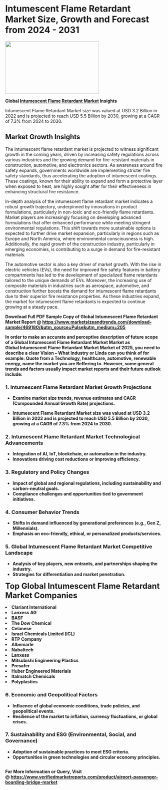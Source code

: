 <H1>Intumescent Flame Retardant Market Size, Growth and Forecast from 2024 - 2031</H1><img class="aligncenter size-medium wp-image-584254" src="https://thirdeyenews.in/wp-content/uploads/2024/09/Global-Market-Research-300x168.jpeg" alt="" width="300" height="168" /><p><strong>Global&nbsp;<a href="https://www.marketsizeandtrends.com/download-sample/469180/&amp;utm_source=Pulse&amp;utm_medium=205">Intumescent Flame Retardant Market</a> Insights</strong></p><p>Intumescent Flame Retardant Market size was valued at USD 3.2 Billion in 2022 and is projected to reach USD 5.5 Billion by 2030, growing at a CAGR of 7.3% from 2024 to 2030.</p><p><h2>Market Growth Insights</h2> <p>The intumescent flame retardant market is projected to witness significant growth in the coming years, driven by increasing safety regulations across various industries and the growing demand for fire-resistant materials in construction, automotive, and electronics sectors. As awareness around fire safety expands, governments worldwide are implementing stricter fire safety standards, thus accelerating the adoption of intumescent coatings. These coatings, known for their ability to expand and form a protective layer when exposed to heat, are highly sought after for their effectiveness in enhancing structural fire resistance.</p> <p><strong></strong></p> <p>In-depth analysis of the intumescent flame retardant market indicates a robust growth trajectory, underpinned by innovations in product formulations, particularly in non-toxic and eco-friendly flame retardants. Market players are increasingly focusing on developing advanced formulations that offer enhanced performance while meeting stringent environmental regulations. This shift towards more sustainable options is expected to further drive market expansion, particularly in regions such as Europe and North America, where environmental consciousness is high. Additionally, the rapid growth of the construction industry, particularly in emerging economies, is contributing to a surge in demand for fire-resistant materials.</p> <p>The automotive sector is also a key driver of market growth. With the rise in electric vehicles (EVs), the need for improved fire safety features in battery compartments has led to the development of specialized flame retardants tailored to the unique demands of EVs. Moreover, the increasing use of composite materials in industries such as aerospace, automotive, and construction further boosts the demand for intumescent flame retardants due to their superior fire resistance properties. As these industries expand, the market for intumescent flame retardants is expected to continue growing at a steady pace.</p> <p><strong></p><p><span class=""><strong>Download Full PDF Sample Copy of Global Intumescent Flame Retardant Market Report</strong> @ <a href="https://www.marketsizeandtrends.com/download-sample/469180/&amp;utm_source=Pulse&amp;utm_medium=205" target="_blank">https://www.marketsizeandtrends.com/download-sample/469180/&amp;utm_source=Pulse&amp;utm_medium=205</a></span></p><p>In order to make an accurate and perceptive description of future scope of a Global&nbsp;Intumescent Flame Retardant Market Market as Global&nbsp;Intumescent Flame Retardant Market Market of 2025, you need to describe a clear Vision &ndash; What Industry or Linda can you think of for example: Quote from a Technology, healthcare, automotive, renewable energy, name the market you are Reffering to. However, some general trends and factors usually impact market reports and their future outlook include:</p><h3>1.&nbsp;<strong>Intumescent Flame Retardant Market Growth Projections</strong></h3><ul><li>Examine market size trends, revenue estimates and CAGR (Compounded Annual Growth Rate) projections.</li><li><p>Intumescent Flame Retardant Market size was valued at USD 3.2 Billion in 2022 and is projected to reach USD 5.5 Billion by 2030, growing at a CAGR of 7.3% from 2024 to 2030.</p></li></ul><h3>2.&nbsp;<strong>Intumescent Flame Retardant Market Technological Advancements</strong></h3><ul><li>Integration of AI, IoT, blockchain, or automation in the industry.</li><li>Innovations driving cost reductions or improving efficiency.</li></ul><h3>3.&nbsp;<strong>Regulatory and Policy Changes</strong></h3><ul><li>Impact of global and regional regulations, including sustainability and carbon-neutral goals.</li><li>Compliance challenges and opportunities tied to government initiatives.</li></ul><h3>4.&nbsp;<strong>Consumer Behavior Trends</strong></h3><ul><li>Shifts in demand influenced by generational preferences (e.g., Gen Z, Millennials).</li><li>Emphasis on eco-friendly, ethical, or personalized products/services.</li></ul><h3>5.&nbsp;<strong>Global Intumescent Flame Retardant Market Competitive Landscape</strong></h3><ul><li>Analysis of key players, new entrants, and partnerships shaping the industry.</li><li>Strategies for differentiation and market penetration.</li></ul><p data-pm-slice="1 1 []"><span style="color: inherit; font-family: inherit; font-size: 25px;">Top Global Intumescent Flame Retardant Market Companies</span></p><div class="" data-test-id=""><p><li>Clariant International</li><li> Lanxess AG</li><li> BASF</li><li> The Dow Chemical</li><li> Celanese</li><li> Israel Chemicals Limited (ICL)</li><li> RTP Company</li><li> Albemarle</li><li> Nabaltech</li><li> Lanxess</li><li> Mitsubishi Engineering Plastics</li><li> Presafer</li><li> Huber Engineered Materials</li><li> Italmatch Chemicals</li><li> Polyplastics</li></p></div><h3>6.&nbsp;<strong>Economic and Geopolitical Factors</strong></h3><ul><li>Influence of global economic conditions, trade policies, and geopolitical events.</li><li>Resilience of the market to inflation, currency fluctuations, or global crises.</li></ul><h3>7.&nbsp;<strong>Sustainability and ESG (Environmental, Social, and Governance)</strong></h3><ul><li>Adoption of sustainable practices to meet ESG criteria.</li><li>Opportunities in green technologies and circular economy principles.</li></ul><h2><strong style="font-size: 14px;">For More Information or Query, Visit @&nbsp;</strong><a style="background-color: #ffffff; font-size: 14px;" href="https://www.marketsizeandtrends.com/report/intumescent-flame-retardant-market/" target="_blank">https://www.verifiedmarketreports.com/product/airport-passenger-boarding-bridge-market</a></h2>
